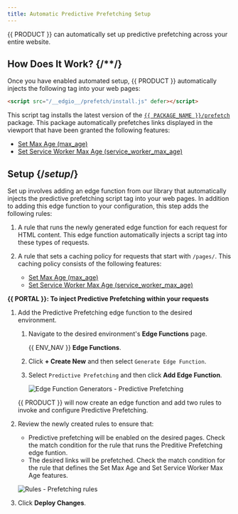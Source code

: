 ```yaml
---
title: Automatic Predictive Prefetching Setup
---
```


{{ PRODUCT }} can automatically set up predictive prefetching across your entire website. 

## How Does It Work? {/**/}

Once you have enabled automated setup, {{ PRODUCT }} automatically injects the following tag into your web pages:

```html
<script src="/__edgio__/prefetch/install.js" defer></script>
```

This script tag installs the latest version of the [`{{ PACKAGE_NAME }}/prefetch`](https://www.npmjs.com/package/@edgio/prefetch?activeTab=versions) package. This package automatically prefetches links displayed in the viewport that have been granted the following features:
-   [Set Max Age (max_age)](/applications/performance/rules/features#set-max-age)
-   [Set Service Worker Max Age (service_worker_max_age)](/applications/performance/rules/features#set-service-worker-max-age)

## Setup {/*setup*/}

Set up involves adding an edge function from our library that automatically injects the predictive prefetching script tag into your web pages. In addition to adding this edge function to your configuration, this step adds the following rules:

1.  A rule that runs the newly generated edge function for each request for HTML content. This edge function automatically injects a script tag into these types of requests.
2.  A rule that sets a caching policy for requests that start with `/pages/`. This caching policy consists of the following features:

    -   [Set Max Age (max_age)](/applications/performance/rules/features#set-max-age)
    -   [Set Service Worker Max Age (service_worker_max_age)](/applications/performance/rules/features#set-service-worker-max-age)

**{{ PORTAL }}: To inject Predictive Prefetching within your requests**

1.  Add the Predictive Prefetching edge function to the desired environment. 

    1.  Navigate to the desired environment's **Edge Functions** page.

        {{ ENV_NAV }} **Edge Functions**.

    2.  Click **+ Create New** and then select `Generate Edge Function`. 
    2.  Select `Predictive Prefetching` and then click **Add Edge Function**.
    
        ![Edge Function Generators - Predictive Prefetching](/images/v7/performance/prefetch-edge-function-generator.png)
    
    {{ PRODUCT }} will now create an edge function and add two rules to invoke and configure Predictive Prefetching.

2.  Review the newly created rules to ensure that:
    -   Predictive prefetching will be enabled on the desired pages. Check the match condition for the rule that runs the Preditive Prefetching edge funtion.
    -   The desired links will be prefetched. Check the match condition for the rule that defines the Set Max Age and Set Service Worker Max Age features.

    ![Rules - Prefetching rules](/images/v7/performance/prefetch-rules.png)

3.  Click **Deploy Changes**.